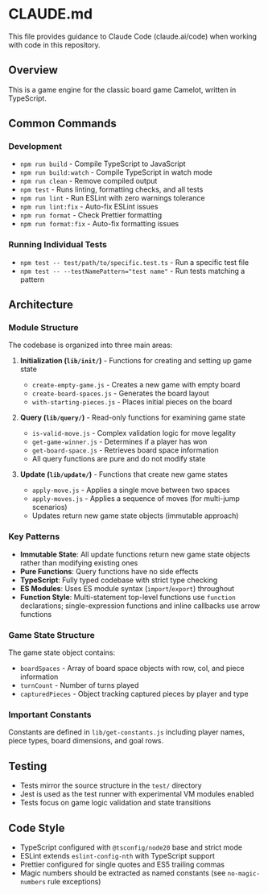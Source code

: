 # CLAUDE.md

This file provides guidance to Claude Code (claude.ai/code) when working with code in this repository.

## Overview

This is a game engine for the classic board game Camelot, written in TypeScript.

## Common Commands

### Development

- `npm run build` - Compile TypeScript to JavaScript
- `npm run build:watch` - Compile TypeScript in watch mode
- `npm run clean` - Remove compiled output
- `npm test` - Runs linting, formatting checks, and all tests
- `npm run lint` - Run ESLint with zero warnings tolerance
- `npm run lint:fix` - Auto-fix ESLint issues
- `npm run format` - Check Prettier formatting
- `npm run format:fix` - Auto-fix formatting issues

### Running Individual Tests

- `npm test -- test/path/to/specific.test.ts` - Run a specific test file
- `npm test -- --testNamePattern="test name"` - Run tests matching a pattern

## Architecture

### Module Structure

The codebase is organized into three main areas:

1. **Initialization (`lib/init/`)** - Functions for creating and setting up game state

   - `create-empty-game.js` - Creates a new game with empty board
   - `create-board-spaces.js` - Generates the board layout
   - `with-starting-pieces.js` - Places initial pieces on the board

2. **Query (`lib/query/`)** - Read-only functions for examining game state

   - `is-valid-move.js` - Complex validation logic for move legality
   - `get-game-winner.js` - Determines if a player has won
   - `get-board-space.js` - Retrieves board space information
   - All query functions are pure and do not modify state

3. **Update (`lib/update/`)** - Functions that create new game states
   - `apply-move.js` - Applies a single move between two spaces
   - `apply-moves.js` - Applies a sequence of moves (for multi-jump scenarios)
   - Updates return new game state objects (immutable approach)

### Key Patterns

- **Immutable State**: All update functions return new game state objects rather than modifying existing ones
- **Pure Functions**: Query functions have no side effects
- **TypeScript**: Fully typed codebase with strict type checking
- **ES Modules**: Uses ES module syntax (`import`/`export`) throughout
- **Function Style**: Multi-statement top-level functions use `function` declarations; single-expression functions and inline callbacks use arrow functions

### Game State Structure

The game state object contains:

- `boardSpaces` - Array of board space objects with row, col, and piece information
- `turnCount` - Number of turns played
- `capturedPieces` - Object tracking captured pieces by player and type

### Important Constants

Constants are defined in `lib/get-constants.js` including player names, piece types, board dimensions, and goal rows.

## Testing

- Tests mirror the source structure in the `test/` directory
- Jest is used as the test runner with experimental VM modules enabled
- Tests focus on game logic validation and state transitions

## Code Style

- TypeScript configured with `@tsconfig/node20` base and strict mode
- ESLint extends `eslint-config-nth` with TypeScript support
- Prettier configured for single quotes and ES5 trailing commas
- Magic numbers should be extracted as named constants (see `no-magic-numbers` rule exceptions)
